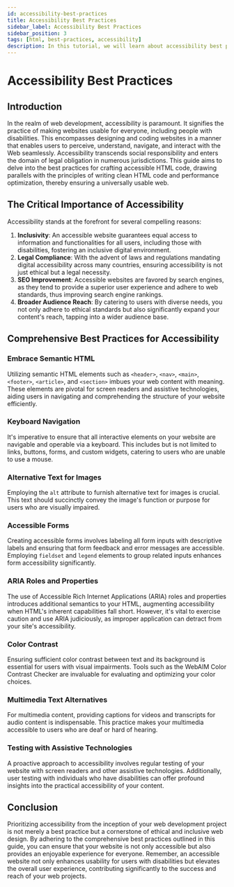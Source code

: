 ```yaml
---
id: accessibility-best-practices
title: Accessibility Best Practices
sidebar_label: Accessibility Best Practices
sidebar_position: 3
tags: [html, best-practices, accessibility]
description: In this tutorial, we will learn about accessibility best practices in HTML.
---
```


# Accessibility Best Practices

## Introduction
In the realm of web development, accessibility is paramount. It signifies the practice of making websites usable for everyone, including people with disabilities. This encompasses designing and coding websites in a manner that enables users to perceive, understand, navigate, and interact with the Web seamlessly. Accessibility transcends social responsibility and enters the domain of legal obligation in numerous jurisdictions. This guide aims to delve into the best practices for crafting accessible HTML code, drawing parallels with the principles of writing clean HTML code and performance optimization, thereby ensuring a universally usable web.

## The Critical Importance of Accessibility

Accessibility stands at the forefront for several compelling reasons:

1. **Inclusivity**: An accessible website guarantees equal access to information and functionalities for all users, including those with disabilities, fostering an inclusive digital environment.
2. **Legal Compliance**: With the advent of laws and regulations mandating digital accessibility across many countries, ensuring accessibility is not just ethical but a legal necessity.
3. **SEO Improvement**: Accessible websites are favored by search engines, as they tend to provide a superior user experience and adhere to web standards, thus improving search engine rankings.
4. **Broader Audience Reach**: By catering to users with diverse needs, you not only adhere to ethical standards but also significantly expand your content's reach, tapping into a wider audience base.

## Comprehensive Best Practices for Accessibility

### Embrace Semantic HTML
Utilizing semantic HTML elements such as `<header>`, `<nav>`, `<main>`, `<footer>`, `<article>`, and `<section>` imbues your web content with meaning. These elements are pivotal for screen readers and assistive technologies, aiding users in navigating and comprehending the structure of your website efficiently.

### Keyboard Navigation
It's imperative to ensure that all interactive elements on your website are navigable and operable via a keyboard. This includes but is not limited to links, buttons, forms, and custom widgets, catering to users who are unable to use a mouse.

### Alternative Text for Images
Employing the `alt` attribute to furnish alternative text for images is crucial. This text should succinctly convey the image's function or purpose for users who are visually impaired.

### Accessible Forms
Creating accessible forms involves labeling all form inputs with descriptive labels and ensuring that form feedback and error messages are accessible. Employing `fieldset` and `legend` elements to group related inputs enhances form accessibility significantly.

### ARIA Roles and Properties
The use of Accessible Rich Internet Applications (ARIA) roles and properties introduces additional semantics to your HTML, augmenting accessibility when HTML's inherent capabilities fall short. However, it's vital to exercise caution and use ARIA judiciously, as improper application can detract from your site's accessibility.

### Color Contrast
Ensuring sufficient color contrast between text and its background is essential for users with visual impairments. Tools such as the WebAIM Color Contrast Checker are invaluable for evaluating and optimizing your color choices.

### Multimedia Text Alternatives
For multimedia content, providing captions for videos and transcripts for audio content is indispensable. This practice makes your multimedia accessible to users who are deaf or hard of hearing.

### Testing with Assistive Technologies
A proactive approach to accessibility involves regular testing of your website with screen readers and other assistive technologies. Additionally, user testing with individuals who have disabilities can offer profound insights into the practical accessibility of your content.

## Conclusion
Prioritizing accessibility from the inception of your web development project is not merely a best practice but a cornerstone of ethical and inclusive web design. By adhering to the comprehensive best practices outlined in this guide, you can ensure that your website is not only accessible but also provides an enjoyable experience for everyone. Remember, an accessible website not only enhances usability for users with disabilities but elevates the overall user experience, contributing significantly to the success and reach of your web projects.